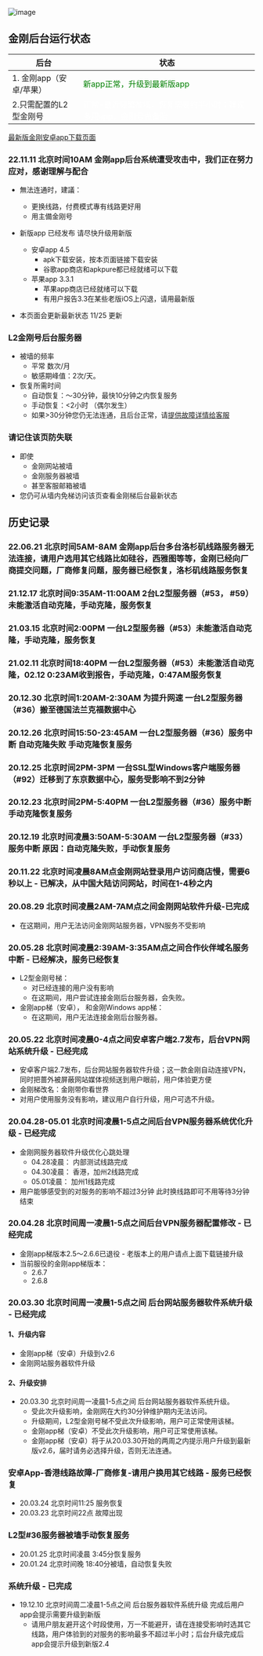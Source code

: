 ![image](kkLOGO/kkLogoSmall.PNG)
<!--![image](l-w-s-athird.png) -->


## 金刚后台运行状态<br>  


| 后台 | 状态 | 
| ----------- | ----------- | 
| 1. 金刚app（安卓/苹果） | <font color="green">新app正常，升级到最新版app</font>| 
| 2.只需配置的L2型金刚号| <font color="White">正常-最近频繁被墙，恢复需要约半小时；建议多用app，金刚号做备胎</font> | 
 
[最新版金刚安卓app下载页面](https://github.com/a2zitpro/web/blob/master/%E5%BE%80%E5%90%8E%E7%BF%BB.md)

### 22.11.11 北京时间10AM  金刚app后台系统遭受攻击中，我们正在努力应对，感谢理解与配合
- 無法连通时，建議：
  - 更换线路，付费模式專有线路更好用
  - 用主備金刚号
- 新版app 已经发布 请尽快升级用新版 
  - 安卓app 4.5 
    - apk下载安装，按本页面链接下载安装
    - 谷歌app商店和apkpure都已经就绪可以下载
  - 苹果app 3.3.1 
    - 苹果app商店已经就绪可以下载   
    - 有用户报告3.3在某些老版iOS上闪退，请用最新版   
 
- 本页面会更新最新状态 11/25 更新


### L2金刚号后台服务器
- 被墙的频率
  - 平常 数次/月
  - 敏感期峰值：2次/天。
- 恢复所需时间
  - 自动恢复：～30分钟，最快10分钟之内恢复服务
  - 手动恢复：<2小时 （偶尔发生）
  - 如果>30分钟您仍无法连通，且后台正常，请[提供故障详情给客服](mailto:cs@a2zitpro.com) 
### 请记住该页防失联
- 即使
  - 金刚网站被墙
  - 金刚服务器被墙
  - 甚至客服邮箱被墙
- 您仍可从墙内免梯访问该页查看金刚梯后台最新状态

## 历史记录<br>  

### 22.06.21 北京时间5AM-8AM  金刚app后台多台洛杉矶线路服务器无法连接，请用户选用其它线路比如硅谷，西雅图等等，金刚已经向厂商提交问题，厂商修复问题，服务器已经恢复，洛杉矶线路服务恢复 

### 21.12.17 北京时间9:35AM-11:00AM 2台L2型服务器（#53， #59）未能激活自动克隆，手动克隆，服务恢复 

### 21.03.15 北京时间2:00PM 一台L2型服务器（#53）未能激活自动克隆，手动克隆，服务恢复 

### 21.02.11 北京时间18:40PM 一台L2型服务器（#53）未能激活自动克隆，02.12 0:23AM收到报告，手动克隆，0:47AM服务恢复 

### 20.12.30 北京时间1:20AM-2:30AM 为提升网速 一台L2型服务器（#36）搬至德国法兰克福数据中心 

### 20.12.26 北京时间15:50-23:45AM 一台L2型服务器（#36）服务中断 自动克隆失败 手动克隆恢复服务

### 20.12.25 北京时间2PM-3PM 一台SSL型Windows客户端服务器（#92）迁移到了东京数据中心，服务受影响不到2分钟 

### 20.12.23 北京时间2PM-5:40PM 一台L2型服务器（#36）服务中断 手动克隆恢复服务

### 20.12.19 北京时间凌晨3:50AM-5:30AM 一台L2型服务器（#33）服务中断 原因：自动克隆失败，手动恢复服务

### 20.11.22 北京时间凌晨8AM点金刚网站登录用户访问商店慢，需要6秒以上 - 已解决，从中国大陆访问网站，时间在1-4秒之内

### 20.08.29 北京时间凌晨2AM-7AM点之间金刚网站软件升级-已完成
  - 在这期间，用户无法访问金刚网站服务器，VPN服务不受影响
  
### 20.05.28 北京时间凌晨2:39AM-3:35AM点之间合作伙伴域名服务中断 - 已经解决，服务已经恢复
- L2型金刚号梯： 
  - 对已经连接的用户没有影响
  - 在这期间，用户尝试连接金刚后台服务器，会失败。
- 金刚app梯（安卓）， 和金刚Windows app梯： 
  - 在这期间，用户无法连接金刚后台服务器。

### 20.05.22 北京时间凌晨0-4点之间安卓客户端2.7发布，后台VPN网站系统升级 - 已经完成
- 安卓客户端2.7发布，后台网站服务器软件升级；这一款金刚自动连接VPN，同时把蔷外被屏蔽网站媒体视频送到用户眼前，用户体验更方便
- 金刚梯改名：金刚带你看世界
- 对用户使用服务没有影响，建议用户自行升级，用户可选不升级。

### 20.04.28-05.01 北京时间凌晨1-5点之间后台VPN服务器系统优化升级 - 已经完成
- 金刚网服务器软件升级优化心跳处理 
  - 04.28凌晨： 内部测试线路完成
  - 04.30凌晨： 香港，加州2线路完成
  - 05.01凌晨： 加州1线路完成
- 用户能够感受到的对服务的影响不超过3分钟 此时换线路即可不用等待3分钟结束

### 20.04.28 北京时间周一凌晨1-5点之间后台VPN服务器配置修改 - 已经完成
- 金刚app梯版本2.5～2.6.6已退役 - 老版本上的用户请点上面下载链接升级
- 当前服役的金刚app梯版本：
  - 2.6.7
  - 2.6.8 
  
### 20.03.30 北京时间周一凌晨1-5点之间 后台网站服务器软件系统升级 - 已经完成 
#### 1、升级内容
- 金刚app梯（安卓）升级到v2.6 
- 金刚网站服务器软件升级
#### 2、升级安排
- 20.03.30 北京时间周一凌晨1-5点之间 后台网站服务器软件系统升级。
  - 受此次升级影响，金刚网在大约30分钟维护期内无法访问。
  - 升级期间，L2型金刚号梯不受此次升级影响，用户可正常使用该梯。
  - 金刚app梯（安卓）不受此次升级影响，用户可正常使用该梯。
  - 金刚app梯（安卓）将于从20.03.30开始的两周之内提示用户升级到最新版v2.6，届时请务必选择升级，否则无法连通。

### 安卓App-香港线路故障-厂商修复-请用户换用其它线路 - 服务已经恢复
- 20.03.24 北京时间11:25 服务恢复
- 20.03.23 北京时间22点  故障出现 
### L2型#36服务器被墙手动恢复服务
- 20.01.25 北京时间凌晨 3:45分恢复服务
- 20.01.24 北京时间晚  18:40分被墙，自动恢复失败
  
### 系统升级 - 已完成
- 19.12.10 北京时间周二凌晨1-5点之间 后台服务器软件系统升级 完成后用户app会提示需要升级到新版
  - 请用户朋友避开这个时段使用，万一不能避开，请在连接受影响时选其它线路，用户体验到的对服务的影响最多不超过半小时；后台升级完成后app会提示升级到新版2.4

